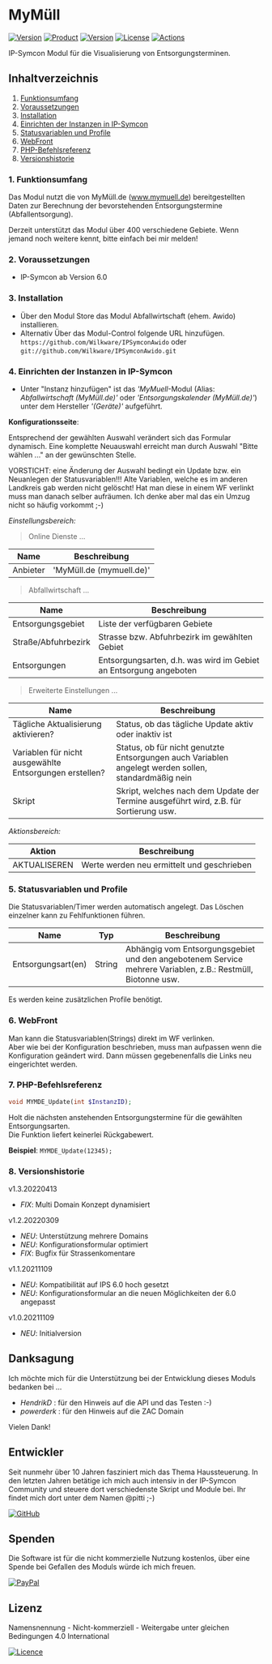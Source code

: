 # MyMüll

[![Version](https://img.shields.io/badge/Symcon-PHP--Modul-red.svg)](https://www.symcon.de/service/dokumentation/entwicklerbereich/sdk-tools/sdk-php/)
[![Product](https://img.shields.io/badge/Symcon%20Version-6.0-blue.svg)](https://www.symcon.de/produkt/)
[![Version](https://img.shields.io/badge/Modul%20Version-1.3.20220413-orange.svg)](https://github.com/Wilkware/IPSymconAwido)
[![License](https://img.shields.io/badge/License-CC%20BY--NC--SA%204.0-green.svg)](https://creativecommons.org/licenses/by-nc-sa/4.0/)
[![Actions](https://github.com/Wilkware/IPSymconAwido/workflows/Check%20Style/badge.svg)](https://github.com/Wilkware/IPSymconAwido/actions)

IP-Symcon Modul für die Visualisierung von Entsorgungsterminen.

## Inhaltverzeichnis

1. [Funktionsumfang](#user-content-1-funktionsumfang)
2. [Voraussetzungen](#user-content-2-voraussetzungen)
3. [Installation](#user-content-3-installation)
4. [Einrichten der Instanzen in IP-Symcon](#user-content-4-einrichten-der-instanzen-in-ip-symcon)
5. [Statusvariablen und Profile](#user-content-5-statusvariablen-und-profile)
6. [WebFront](#user-content-6-webfront)
7. [PHP-Befehlsreferenz](#user-content-7-php-befehlsreferenz)
8. [Versionshistorie](#user-content-8-versionshistorie)

### 1. Funktionsumfang

Das Modul nutzt die von MyMüll.de (www.mymuell.de) bereitgestellten Daten zur Berechnung der bevorstehenden Entsorgungstermine (Abfallentsorgung).

Derzeit unterstützt das Modul über 400 verschiedene Gebiete. Wenn jemand noch weitere kennt, bitte einfach bei mir melden!

### 2. Voraussetzungen

* IP-Symcon ab Version 6.0

### 3. Installation

* Über den Modul Store das Modul Abfallwirtschaft (ehem. Awido) installieren.
* Alternativ Über das Modul-Control folgende URL hinzufügen.  
`https://github.com/Wilkware/IPSymconAwido` oder `git://github.com/Wilkware/IPSymconAwido.git`

### 4. Einrichten der Instanzen in IP-Symcon

* Unter "Instanz hinzufügen" ist das _'MyMuell_-Modul (Alias: _Abfallwirtschaft (MyMüll.de)'_ oder _'Entsorgungskalender (MyMüll.de)'_)  unter dem Hersteller _'(Geräte)'_ aufgeführt.

__Konfigurationsseite__:

Entsprechend der gewählten Auswahl verändert sich das Formular dynamisch.
Eine komplette Neuauswahl erreicht man durch Auswahl "Bitte wählen ..." an der gewünschten Stelle.

VORSTICHT: eine Änderung der Auswahl bedingt ein Update bzw. ein Neuanlegen der Statusvariablen!!!
Alte Variablen, welche es im anderen Landkreis gab werden nicht gelöscht! Hat man diese in einem WF verlinkt muss man danach
selber aufräumen. Ich denke aber mal das ein Umzug nicht so häufig vorkommt ;-)

_Einstellungsbereich:_

> Online Dienste ...

Name                    | Beschreibung
----------------------- | ----------------------------------
Anbieter                | 'MyMüll.de (mymuell.de)'

> Abfallwirtschaft ...

Name                    | Beschreibung
----------------------- | ---------------------------------
Entsorgungsgebiet       | Liste der verfügbaren Gebiete
Straße/Abfuhrbezirk     | Strasse bzw. Abfuhrbezirk im gewählten Gebiet
Entsorgungen            | Entsorgungsarten, d.h. was wird im Gebiet an Entsorgung angeboten

> Erweiterte Einstellungen ...

Name                                                    | Beschreibung
------------------------------------------------------- | ---------------------------------
Tägliche Aktualisierung aktivieren?                     | Status, ob das tägliche Update aktiv oder inaktiv ist
Variablen für nicht ausgewählte Entsorgungen erstellen? | Status, ob für nicht genutzte Entsorgungen auch Variablen angelegt werden sollen, standardmäßig nein
Skript                                                  | Skript, welches nach dem Update der Termine ausgeführt wird, z.B. für Sortierung usw.

_Aktionsbereich:_

Aktion                  | Beschreibung
----------------------- | ---------------------------------
AKTUALISEREN            | Werte werden neu ermittelt und geschrieben

### 5. Statusvariablen und Profile

Die Statusvariablen/Timer werden automatisch angelegt. Das Löschen einzelner kann zu Fehlfunktionen führen.

Name               | Typ       | Beschreibung
-------------------| --------- | ----------------
Entsorgungsart(en) | String    | Abhängig vom Entsorgungsgebiet und den angebotenem Service mehrere Variablen, z.B.: Restmüll, Biotonne usw.

Es werden keine zusätzlichen Profile benötigt.

### 6. WebFront

Man kann die Statusvariablen(Strings) direkt im WF verlinken.  
Aber wie bei der Konfiguration beschrieben, muss man aufpassen wenn die Konfiguration geändert wird. Dann müssen gegebenenfalls die Links neu eingerichtet werden.

### 7. PHP-Befehlsreferenz

```php
void MYMDE_Update(int $InstanzID);
```

Holt die nächsten anstehenden Entsorgungstermine für die gewählten Entsorgungsarten.  
Die Funktion liefert keinerlei Rückgabewert.

__Beispiel__: `MYMDE_Update(12345);`

### 8. Versionshistorie

v1.3.20220413

* _FIX_: Multi Domain Konzept dynamisiert

v1.2.20220309

* _NEU_: Unterstützung mehrere Domains
* _NEU_: Konfigurationsformular optimiert
* _FIX_: Bugfix für Strassenkomentare

v1.1.20211109

* _NEU_: Kompatibilität auf IPS 6.0 hoch gesetzt
* _NEU_: Konfigurationsformular an die neuen Möglichkeiten der 6.0 angepasst

v1.0.20211109

* _NEU_: Initialversion

## Danksagung

Ich möchte mich für die Unterstützung bei der Entwicklung dieses Moduls bedanken bei ...

* _HendrikD_ : für den Hinweis auf die API und das Testen :-)
* _powerderk_ : für den Hinweis auf die ZAC Domain

Vielen Dank!

## Entwickler

Seit nunmehr über 10 Jahren fasziniert mich das Thema Haussteuerung. In den letzten Jahren betätige ich mich auch intensiv in der IP-Symcon Community und steuere dort verschiedenste Skript und Module bei. Ihr findet mich dort unter dem Namen @pitti ;-)

[![GitHub](https://img.shields.io/badge/GitHub-@wilkware-181717.svg?style=for-the-badge&logo=github)](https://wilkware.github.io/)

## Spenden

Die Software ist für die nicht kommerzielle Nutzung kostenlos, über eine Spende bei Gefallen des Moduls würde ich mich freuen.

[![PayPal](https://img.shields.io/badge/PayPal-spenden-00457C.svg?style=for-the-badge&logo=paypal)](https://www.paypal.com/cgi-bin/webscr?cmd=_s-xclick&hosted_button_id=8816166)

## Lizenz

Namensnennung - Nicht-kommerziell - Weitergabe unter gleichen Bedingungen 4.0 International

[![Licence](https://img.shields.io/badge/License-CC_BY--NC--SA_4.0-EF9421.svg?style=for-the-badge&logo=creativecommons)](https://creativecommons.org/licenses/by-nc-sa/4.0/)
